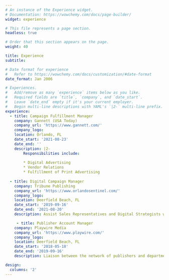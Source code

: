 ```yaml
---
# An instance of the Experience widget.
# Documentation: https://wowchemy.com/docs/page-builder/
widget: experience

# This file represents a page section.
headless: true

# Order that this section appears on the page.
weight: 40

title: Experience
subtitle:

# Date format for experience
#   Refer to https://wowchemy.com/docs/customization/#date-format
date_format: Jan 2006

# Experiences.
#   Add/remove as many `experience` items below as you like.
#   Required fields are `title`, `company`, and `date_start`.
#   Leave `date_end` empty if it's your current employer.
#   Begin multi-line descriptions with YAML's `|2-` multi-line prefix.
experience:
  - title: Campaign Fulfillment Manager 
    company: Gannett (USA Today)
    company_url: 'https://www.gannett.com/'
    company_logo: 
    location: Orlando, FL
    date_start: '2021-08-23'
    date_end: ''
    description: |2-
        Responsibilities include:
        
        * Digital Advertising 
        * Vendor Relations
        * Fulfillment of Print Advertising
        
  - title: Digital Campaign Manager
    company: Tribune Publishing
    company_url: 'https://www.orlandosentinel.com/'
    company_logo: 
    location: Deerfield Beach, FL
    date_start: '2019-09-16'
    date_end: '2021-08-20'
    description: Assist Sales Representatives and Digital Strategists with YoY growth of digital revenue across high profile accounts through digital, social media, and campaign management.

     - title: Publisher Account Manager
    company: Playwire Media
    company_url: 'https://www.playwire.com/'
    company_logo: 
    location: Deerfield Beach, FL
    date_start: '2018-05-18'
    date_end: '2019-09-16'
    description: Liaison between the network of publishers and departments within Playwire Media to execute daily objectives.

design:
  columns: '2'
---
```


